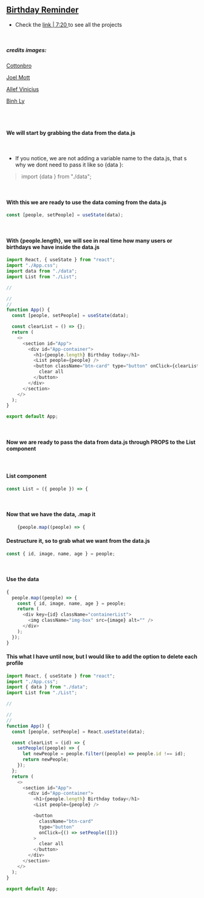 ## [Birthday Reminder](https://youtu.be/a_7Z7C_JCyo)

- Check the [ link | 7:20 ](https://youtu.be/a_7Z7C_JCyo) to see all the projects

<br>

##### credits images:

[Cottonbro](https://www.pexels.com/@cottonbro/collections/)

[Joel Mott](https://unsplash.com/@joelmott)

[Allef Vinicius](https://unsplash.com/@seteph)

[Binh Ly](https://unsplash.com/@binhly)

<br>
<br>

#### We will start by grabbing the data from the data.js

<br>

- If you notice, we are not adding a variable name to the data.js, that s why we dont need to pass it like so {data }:

> import {data } from "./data";

<br>

#### With this we are ready to use the data coming from the data.js

```javascript
const [people, setPeople] = useState(data);
```

<br>

#### With {people.length}, we will see in real time how many users or birthdays we have inside the data.js

```javascript
import React, { useState } from "react";
import "./App.css";
import data from "./data";
import List from "./List";

//

//
//
function App() {
  const [people, setPeople] = useState(data);

  const clearList = () => {};
  return (
    <>
      <section id="App">
        <div id="App-container">
          <h1>{people.length} Birthday today</h1>
          <List people={people} />
          <button className="btn-card" type="button" onClick={clearList}>
            clear all
          </button>
        </div>
      </section>
    </>
  );
}

export default App;
```

<br>

#### Now we are ready to pass the data from data.js through PROPS to the List component

> <List people={people} />

<br>

#### List component

```javascript
const List = ({ people }) => {
```

<br>

#### Now that we have the data, .map it

```javascript
    {people.map((people) => {
```

#### Destructure it, so to grab what we want from the data.js

```javascript
const { id, image, name, age } = people;
```

<br>

#### Use the data

```javascript
{
  people.map((people) => {
    const { id, image, name, age } = people;
    return (
      <div key={id} className="containerList">
        <img className="img-box" src={image} alt="" />
      </div>
    );
  });
}
```

#### This what I have until now, but I would like to add the option to delete each profile

```javascript
import React, { useState } from "react";
import "./App.css";
import { data } from "./data";
import List from "./List";

//

//
//
function App() {
  const [people, setPeople] = React.useState(data);

  const clearList = (id) => {
    setPeople((people) => {
      let newPeople = people.filter((people) => people.id !== id);
      return newPeople;
    });
  };
  return (
    <>
      <section id="App">
        <div id="App-container">
          <h1>{people.length} Birthday today</h1>
          <List people={people} />

          <button
            className="btn-card"
            type="button"
            onClick={() => setPeople([])}
          >
            clear all
          </button>
        </div>
      </section>
    </>
  );
}

export default App;
```
